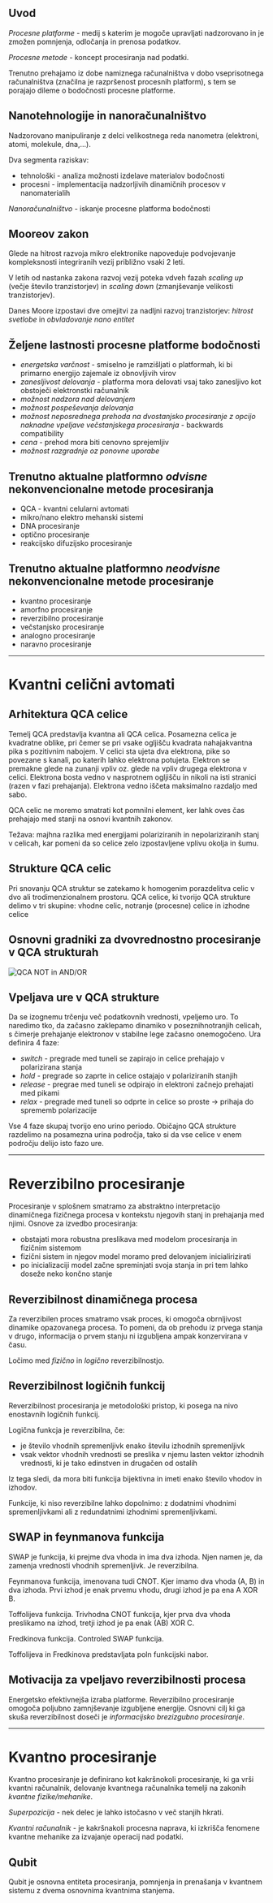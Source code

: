 ## Uvod

*Procesne platforme* - medij s katerim je mogoče upravljati nadzorovano in je zmožen pomnjenja, odločanja in prenosa podatkov. 

*Procesne metode* - koncept procesiranja nad podatki.

Trenutno prehajamo iz dobe namiznega računalništva v dobo vseprisotnega računalništva (značilna je razpršenost procesnih platform), s tem se porajajo dileme o bodočnosti procesne platforme. 

## Nanotehnologije in nanoračunalništvo

Nadzorovano manipuliranje z delci velikostnega reda nanometra (elektroni, atomi, molekule, dna,...). 

Dva segmenta raziskav: 
 
 - tehnološki - analiza možnosti izdelave materialov bodočnosti
 - procesni - implementacija nadzorljivih dinamičnih procesov v nanomaterialih

 *Nanoračunalništvo* - iskanje procesne platforma bodočnosti

## Mooreov zakon

Glede na hitrost razvoja mikro elektronike napoveduje podvojevanje kompleksnosti integriranih vezij približno vsaki 2 leti. 

V letih od nastanka zakona razvoj vezij poteka vdveh fazah *scaling up* (večje število tranzistorjev) in *scaling down* (zmanjševanje velikosti tranzistorjev). 

Danes Moore izpostavi dve omejitvi za nadljni razvoj tranzistorjev: *hitrost svetlobe* in *obvladovanje nano entitet* 

## Željene lastnosti procesne platforme bodočnosti

- *energetska varčnost* - smiselno je ramzišljati o platformah, ki bi primarno energijo zajemale iz obnovljivih virov
- *zanesljivost delovanja* - platforma mora delovati vsaj tako zanesljivo kot obstoječi elektronstki računalnik
- *možnost nadzora nad delovanjem*
- *možnost pospeševanja delovanja* 
- *možnost neposrednega prehoda na dvostanjsko procesiranje z opcijo naknadne vpeljave večstanjskega procesiranja* - backwards compatibility
- *cena* - prehod mora biti cenovno sprejemljiv
- *možnost razgradnje oz ponovne uporabe* 

## Trenutno aktualne platformno *odvisne* nekonvencionalne metode procesiranja

- QCA - kvantni celularni avtomati
- mikro/nano elektro mehanski sistemi
- DNA procesiranje
- optično procesiranje
- reakcijsko difuzijsko procesiranje

## Trenutno aktualne platformno *neodvisne* nekonvencionalne metode procesiranje

- kvantno procesiranje
- amorfno procesiranje
- reverzibilno procesiranje
- večstanjsko procesiranje
- analogno procesiranje
- naravno procesiranje

---

 # Kvantni celični avtomati

## Arhitektura QCA celice

Temelj QCA predstavlja kvantna ali QCA celica. Posamezna celica je kvadratne oblike, pri čemer se pri vsake ogljišču kvadrata nahajakvantna pika s pozitivnim nabojem. V celici sta ujeta dva elektrona, pike so povezane s kanali, po katerih lahko elektrona potujeta. Elektron se premakne glede na zunanji vpliv oz. glede na vpliv drugega elektrona v celici. Elektrona bosta vedno v nasprotnem ogljišču in nikoli na isti stranici (razen v fazi prehajanja). Elektrona vedno iščeta maksimalno razdaljo med sabo.

QCA celic ne moremo smatrati kot pomnilni element, ker lahk oves čas prehajajo med stanji na osnovi kvantnih zakonov.

Težava: majhna razlika med energijami polariziranih in nepolariziranih stanj v celicah, kar pomeni da so celice zelo izpostavljene vplivu okolja in šumu.

## Strukture QCA celic

Pri snovanju QCA struktur se zatekamo k homogenim porazdelitva celic v dvo ali trodimenzionalnem prostoru. QCA celice, ki tvorijo QCA strukture delimo v tri skupine: vhodne celic, notranje (procesne) celice in izhodne celice

## Osnovni gradniki za dvovrednostno procesiranje v QCA strukturah

![QCA NOT in AND/OR](./qca_not.jpg "QCA NOT in AND/OR")

## Vpeljava ure v QCA strukture

Da se izognemu trčenju več podatkovnih vrednosti, vpeljemo uro. To naredimo tko, da začasno zaklepamo dinamiko v poseznihnotranjih celicah, s čimerje prehajanje elektronov v stabilne lege začasno onemogočeno. Ura definira 4 faze:

- *switch* - pregrade med tuneli se zapirajo in celice prehajajo v polarizirana stanja
- *hold* - pregrade so zaprte in celice ostajajo v polariziranih stanjih
- *release* - pregrae med tuneli se odpirajo in elektroni začnejo prehajati med pikami
- *relax* - pregrade med tuneli so odprte in celice so proste -> prihaja do sprememb polarizacije

Vse 4 faze skupaj tvorijo eno urino periodo. Običajno QCA strukture razdelimo na posamezna urina področja, tako si da vse celice v enem področju delijo isto fazo ure. 

---

# Reverzibilno procesiranje

Procesiranje v splošnem smatramo za abstraktno interpretacijo dinamičnega fizičnega procesa v kontekstu njegovih stanj in prehajanja med njimi. Osnove za izvedbo procesiranja:

- obstajati mora robustna preslikava med modelom procesiranja in fizičnim sistemom
- fizični sistem in njegov model moramo pred delovanjem inicialirizirati
- po inicializaciji model začne spreminjati svoja stanja in pri tem lahko doseže neko končno stanje

## Reverzibilnost dinamičnega procesa

Za reverzibilen proces smatramo vsak proces, ki omogoča obrnljivost dinamike opazovanega procesa. To pomeni, da ob prehodu iz prvega stanja v drugo, informacija o prvem stanju ni izgubljena ampak konzervirana v času.

Ločimo med *fizično* in *logično* reverzibilnostjo.

## Reverzibilnost logičnih funkcij

Reverzibilnost procesiranja je metodološki pristop, ki posega na nivo enostavnih logičnih funkcij. 

Logična funkcja je reverzibilna, če:

- je število vhodnih spremenljivk enako številu izhodnih spremenljivk
- vsak vektor vhodnih vrednosti se preslika v njemu lasten vektor izhodnih vrednosti, ki je tako edinstven in drugačen od ostalih

Iz tega sledi, da mora biti funkcija bijektivna in imeti enako število vhodov in izhodov. 

Funkcije, ki niso reverzibilne lahko dopolnimo: z dodatnimi vhodnimi spremenljivkami ali z redundatnimi izhodnimi spremenljivkami. 

## SWAP in feynmanova funkcija

SWAP je funkcija, ki prejme dva vhoda in ima dva izhoda. Njen namen je, da zamenja vrednosti vhodnih spremenljivk. Je reverzibilna.

Feynmanova funkcija, imenovana tudi CNOT. Kjer imamo dva vhoda (A, B) in dva izhoda. Prvi izhod je enak prvemu vhodu, drugi izhod je pa ena A XOR B.

Toffolijeva funkcija. Trivhodna CNOT funkcija, kjer prva dva vhoda preslikamo na izhod, tretji izhod je pa enak (AB) XOR C.

Fredkinova funkcija. Controled SWAP funkcija. 

Toffolijeva in Fredkinova predstavljata poln funkcijski nabor.


## Motivacija za vpeljavo reverzibilnosti procesa

Energetsko efektivnejša izraba platforme. Reverzibilno procesiranje omogoča poljubno zamnjševanje izgubljene energije. Osnovni cilj ki ga skuša reverzibilnost doseči je *informacijsko brezizgubno procesiranje*. 

---

# Kvantno procesiranje

Kvantno procesiranje je definirano kot kakršnokoli procesiranje, ki ga vrši kvantni računalnik, delovanje kvantnega računalnika temelji na zakonih *kvantne fizike/mehanike*. 

*Superpozicija* - nek delec je lahko istočasno v več stanjih hkrati.

*Kvantni računalnik* - je kakršnakoli procesna naprava, ki izkrišča fenomene kvantne mehanike za izvajanje operacij nad podatki.

## Qubit

Qubit je osnovna entiteta procesiranja, pomnjenja in prenašanja v kvantnem sistemu z dvema osnovnima kvantnima stanjema.